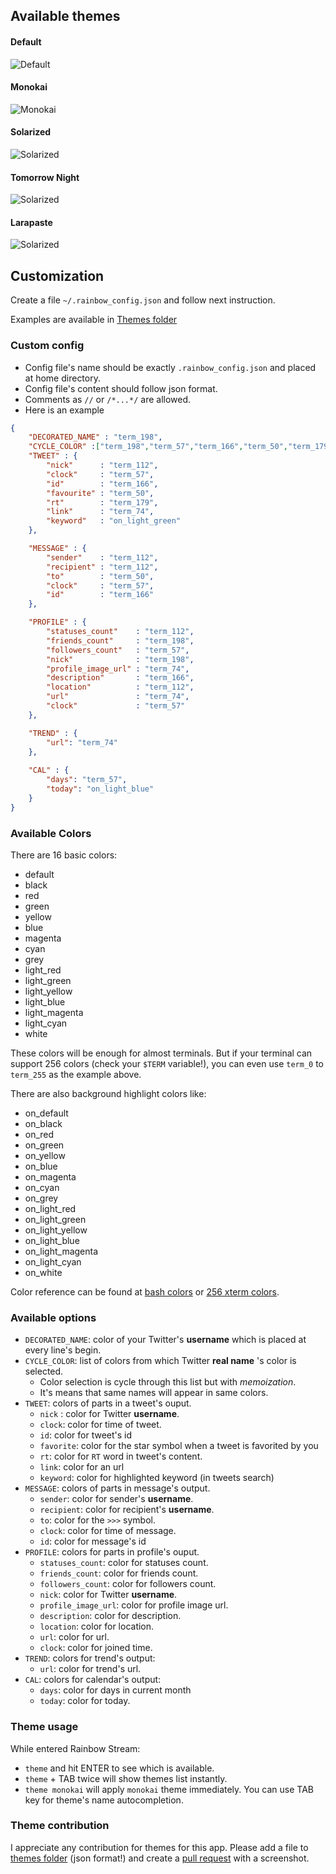 ## Available themes
#### Default
![Default](./screenshot/themes/Default.png)
#### Monokai
![Monokai](./screenshot/themes/Monokai.png)
#### Solarized
![Solarized](./screenshot/themes/Solarized.png)
#### Tomorrow Night
![Solarized](./screenshot/themes/TomorrowNight.png)
#### Larapaste
![Solarized](./screenshot/themes/larapaste.png)

## Customization
Create a file `~/.rainbow_config.json` and follow next instruction.

Examples are available in
[Themes folder](https://github.com/DTVD/rainbowstream/blob/master/rainbowstream/colorset)

### Custom config
 * Config file's name should be exactly `.rainbow_config.json` and placed at home directory.
 * Config file's content should follow json format.
 * Comments as `//` or `/*...*/` are allowed.
 * Here is an example

```json
{
    "DECORATED_NAME" : "term_198",
    "CYCLE_COLOR" :["term_198","term_57","term_166","term_50","term_179","term_74","term_112"],
    "TWEET" : {
        "nick"      : "term_112",
        "clock"     : "term_57",
        "id"        : "term_166",
        "favourite" : "term_50",
        "rt"        : "term_179",
        "link"      : "term_74",
        "keyword"   : "on_light_green"
    },

    "MESSAGE" : {
        "sender"    : "term_112",
        "recipient" : "term_112",
        "to"        : "term_50",
        "clock"     : "term_57",
        "id"        : "term_166"
    },

    "PROFILE" : {
        "statuses_count"    : "term_112",
        "friends_count"     : "term_198",
        "followers_count"   : "term_57",
        "nick"              : "term_198",
        "profile_image_url" : "term_74",
        "description"       : "term_166",
        "location"          : "term_112",
        "url"               : "term_74",
        "clock"             : "term_57"
    },

    "TREND" : {
        "url": "term_74"
    },
    
    "CAL" : {
        "days": "term_57",
        "today": "on_light_blue"
    }
}
```

### Available Colors

There are 16 basic colors:
  * default
  * black
  * red
  * green
  * yellow
  * blue
  * magenta
  * cyan
  * grey
  * light_red
  * light_green
  * light_yellow
  * light_blue
  * light_magenta
  * light_cyan
  * white

These colors will be enough for almost terminals.
But if your terminal can support 256 colors (check your `$TERM` variable!),
you can even use `term_0` to `term_255` as the example above.

There are also background highlight colors like:
  * on_default
  * on_black
  * on_red
  * on_green
  * on_yellow
  * on_blue
  * on_magenta
  * on_cyan
  * on_grey
  * on_light_red
  * on_light_green
  * on_light_yellow
  * on_light_blue
  * on_light_magenta
  * on_light_cyan
  * on_white


Color reference can be found at
[bash colors](http://misc.flogisoft.com/bash/tip_colors_and_formatting) or
[256 xterm colors](http://www.calmar.ws/vim/256-xterm-24bit-rgb-color-chart.html).

### Available options
* `DECORATED_NAME`: color of your Twitter's __username__ which is placed at every line's begin.
* `CYCLE_COLOR`: list of colors from which Twitter __real name__ 's color is selected.
  * Color selection is cycle through this list but with _memoization_.
  * It's means that same names will appear in same colors.
* `TWEET`: colors of parts in a tweet's ouput.
  * `nick` : color for Twitter __username__.
  * `clock`: color for time of tweet.
  * `id`: color for tweet's id
  * `favorite`: color for the star symbol when a tweet is favorited by you
  * `rt`: color for `RT` word in tweet's content.
  * `link`: color for an url
  * `keyword`: color for highlighted keyword (in tweets search)
* `MESSAGE`: colors of parts in message's output.
  * `sender`: color for sender's __username__.
  * `recipient`: color for recipient's __username__.
  * `to`: color for the `>>>` symbol.
  * `clock`: color for time of message.
  * `id`: color for message's id
* `PROFILE`: colors for parts in profile's ouput.
  * `statuses_count`: color for statuses count.
  * `friends_count`: color for friends count.
  * `followers_count`: color for followers count.
  * `nick`: color for Twitter __username__.
  * `profile_image_url`: color for profile image url.
  * `description`: color for description.
  * `location`: color for location.
  * `url`: color for url.
  * `clock`: color for joined time.
* `TREND`: colors for trend's output:
  * `url`: color for trend's url.
* `CAL`: colors for calendar's output:
  * `days`: color for days in current month
  * `today`: color for today.

### Theme usage
While entered Rainbow Stream:
* `theme` and hit ENTER to see which is available.
* `theme` + TAB twice will show themes list instantly.
* `theme monokai` will apply `monokai` theme immediately. You can use TAB key for theme's name autocompletion.

### Theme contribution
I appreciate any contribution for themes for this app.
Please add a file to [themes folder](https://github.com/DTVD/rainbowstream/tree/master/rainbowstream/colorset)
(json format!) and create a [pull request](https://github.com/DTVD/rainbowstream/compare/) with a screenshot.

